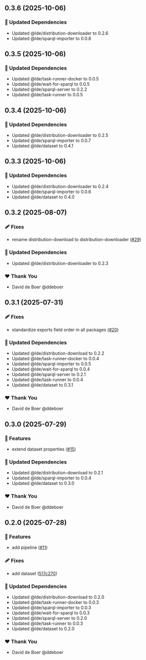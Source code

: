 ## 0.3.6 (2025-10-06)

### 🧱 Updated Dependencies

- Updated @lde/distribution-downloader to 0.2.6
- Updated @lde/sparql-importer to 0.0.8

## 0.3.5 (2025-10-06)

### 🧱 Updated Dependencies

- Updated @lde/task-runner-docker to 0.0.5
- Updated @lde/wait-for-sparql to 0.0.5
- Updated @lde/sparql-server to 0.2.2
- Updated @lde/task-runner to 0.0.5

## 0.3.4 (2025-10-06)

### 🧱 Updated Dependencies

- Updated @lde/distribution-downloader to 0.2.5
- Updated @lde/sparql-importer to 0.0.7
- Updated @lde/dataset to 0.4.1

## 0.3.3 (2025-10-06)

### 🧱 Updated Dependencies

- Updated @lde/distribution-downloader to 0.2.4
- Updated @lde/sparql-importer to 0.0.6
- Updated @lde/dataset to 0.4.0

## 0.3.2 (2025-08-07)

### 🩹 Fixes

- rename distribution-download to distribution-downloader ([#29](https://github.com/ldengine/lde/pull/29))

### 🧱 Updated Dependencies

- Updated @lde/distribution-downloader to 0.2.3

### ❤️ Thank You

- David de Boer @ddeboer

## 0.3.1 (2025-07-31)

### 🩹 Fixes

- standardize exports field order in all packages ([#20](https://github.com/ldengine/lde/pull/20))

### 🧱 Updated Dependencies

- Updated @lde/distribution-download to 0.2.2
- Updated @lde/task-runner-docker to 0.0.4
- Updated @lde/sparql-importer to 0.0.5
- Updated @lde/wait-for-sparql to 0.0.4
- Updated @lde/sparql-server to 0.2.1
- Updated @lde/task-runner to 0.0.4
- Updated @lde/dataset to 0.3.1

### ❤️ Thank You

- David de Boer @ddeboer

## 0.3.0 (2025-07-29)

### 🚀 Features

- extend dataset properties ([#15](https://github.com/ldengine/lde/pull/15))

### 🧱 Updated Dependencies

- Updated @lde/distribution-download to 0.2.1
- Updated @lde/sparql-importer to 0.0.4
- Updated @lde/dataset to 0.3.0

### ❤️ Thank You

- David de Boer @ddeboer

## 0.2.0 (2025-07-28)

### 🚀 Features

- add pipeline ([#11](https://github.com/ldengine/lde/pull/11))

### 🩹 Fixes

- add dataset ([517c270](https://github.com/ldengine/lde/commit/517c270))

### 🧱 Updated Dependencies

- Updated @lde/distribution-download to 0.2.0
- Updated @lde/task-runner-docker to 0.0.3
- Updated @lde/sparql-importer to 0.0.3
- Updated @lde/wait-for-sparql to 0.0.3
- Updated @lde/sparql-server to 0.2.0
- Updated @lde/task-runner to 0.0.3
- Updated @lde/dataset to 0.2.0

### ❤️ Thank You

- David de Boer @ddeboer